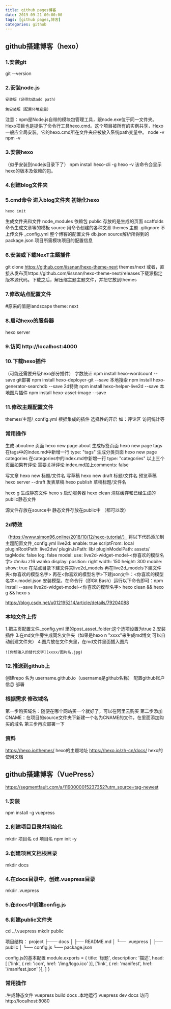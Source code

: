```yaml
---
title: github pages博客
date: 2019-09-21 00:00:00
tags: [github pages,博客]
categories: github
---
```

## github搭建博客（hexo）
### 1.安装git
git --version
### 2.安装node.js
	安装版（记得勾选add path）
	
	免安装版（配置环境变量）
	
注意：npm是Node.js自带的模块包管理工具，跟node.exe位于同一文件夹。Hexo项目也是提供了命令行工具hexo.cmd。这个项目被所有的实例共享，Hexo一般应全局安装。它的hexo.cmd所在文件夹应被放入系统path变量中。
node -v
npm -v
### 3.安装hexo
（似乎安装到nodejs目录下了）
	npm install hexo-cli -g
hexo -v 该命令会显示hexo的版本及依赖的包。
### 4.创建blog文件夹
### 5.cmd命令  进入blog文件夹  初始化hexo
	hexo init
生成文件夹和文件
node_modules	依赖包
public		存放的是生成的页面
scaffolds		命令生成文章等的模板
source		用命令创建的各种文章
themes		主题
.gitignore		不上传文件
_config.yml	整个博客的配置文件
db.json		source解析所得到的
package.json	项目所需模块项目的配置信息

### 6.安装或下载NexT主题插件
git clone https://github.com/iissnan/hexo-theme-next themes/next
或者，直接从发布页https://github.com/iissnan/hexo-theme-next/releases下载源指定版本源代码。下载之后，解压缩主题主题文件，并把它放到themes
### 7.修改站点配置文件
#原来的值是landscape
theme: next
### 8.启动hexo的服务器
hexo server
### 9.访问 http://localhost:4000 
### 10.下载hexo插件
（可能还需要升级hexo部分插件）
字数统计	npm install hexo-wordcount --save
git部署	npm install hexo-deployer-git --save
本地搜索	npm install hexo-generator-searchdb --save
2d特效	npm install hexo-helper-live2d --save
本地图片插件 npm install hexo-asset-image --save
### 11.修改主题配置文件
themes/主题/_config.yml
根据集成的插件 选择性的开启
如：评论区 访问统计等
### 常用操作
生成 aboutme 页面
	hexo new page about
生成标签页面
	hexo new page tags
	在tags中的index.md中新增一行 type: "tags"
生成分类页面
	hexo new page categories
	在categories中的index.md中新增一行 type: "categories"
以上三个页面如果有评论 需要关掉评论 index.md加上comments: false

写文章
	hexo new 标题/文件名
写草稿
	hexo new draft 标题/文件名
预览草稿
	hexo server --draft
发表草稿
	hexo publish 草稿标题/文件名


hexo g	生成静态文件
hexo s	启动服务器
hexo clean 清除缓存和已经生成的public静态文件

源文件存放在source中
静态文件存放在public中
（都可以改）
### 2d特效
（https://www.simon96.online/2018/10/12/hexo-tutorial/）
将以下代码添加到主题配置文件_config.yml
live2d:
  enable: true
  scriptFrom: local
  pluginRootPath: live2dw/
  pluginJsPath: lib/
  pluginModelPath: assets/
  tagMode: false
  log: false
  model:
    use: live2d-widget-model-<你喜欢的模型名字> #miku z16 wanko
  display:
    position: right
    width: 150
    height: 300
  mobile:
    show: true
在站点目录下建文件夹live2d_models
再在live2d_models下建文件夹<你喜欢的模型名字>
再在<你喜欢的模型名字>下建json文件：<你喜欢的模型名字>.model.json
安装模型。在命令行（即Git Bash）运行以下命令即可：npm install --save live2d-widget-model-<你喜欢的模型名字>
hexo clean && hexo g && hexo s

https://blog.csdn.net/u012195214/article/details/79204088

### 本地文件上传
1.把主页配置文件_config.yml 里的post_asset_folder:这个选项设置为true
2.安装插件
3.在md文件旁生成同名文件夹（如果是hexo n "xxxx"来生成md博文 可以自动创建文件夹）
4.图片放在文件夹里，在md文件里面插入图片
```
![你想输入的替代文字](xxxx/图片名.jpg)
```



### 12.推送到github上
创建repo 名为 username.github.io（username是github名称）
配置github账户信息
部署

### 根据需求 修改域名
第一步购买域名：随便在哪个网站买一个就好了，可以在阿里云购买
第二步添加CNAME：在项目的source文件夹下新建一个名为CNAME的文件，在里面添加购买的域名
第三步再次部署一下


### 资料
https://hexo.io/themes/ hexo的主题地址
https://hexo.io/zh-cn/docs/ hexo的使用文档

## github搭建博客（VuePress）
https://segmentfault.com/a/1190000015237352?utm_source=tag-newest
### 1.安装
npm install -g vuepress
### 2.创建项目目录并初始化
mkdir 项目名
cd 项目名
npm init -y
### 3.创建项目文档根目录
mkdir docs
### 4.在docs目录中，创建.vuepress目录
mkdir .vuepress
### 5.在docs中创建config.js
### 6.创建public文件夹
cd ../.vuepress
mkdir public

项目结构：
project
├─── docs
│   ├── README.md
│   └── .vuepress
│       ├── public
│       └── config.js
└── package.json

config.js的基本配置
module.exports = {
    title: '标题', 
    description: '描述',
    head: [
        ['link', { rel: 'icon', href: '/img/logo.ico' }],
        ['link', { rel: 'manifest', href: '/manifest.json' }],
    ]
}
### 常用操作
.生成静态文件
vuepress build docs
.本地运行
vuepress dev docs
访问http://localhost:8080